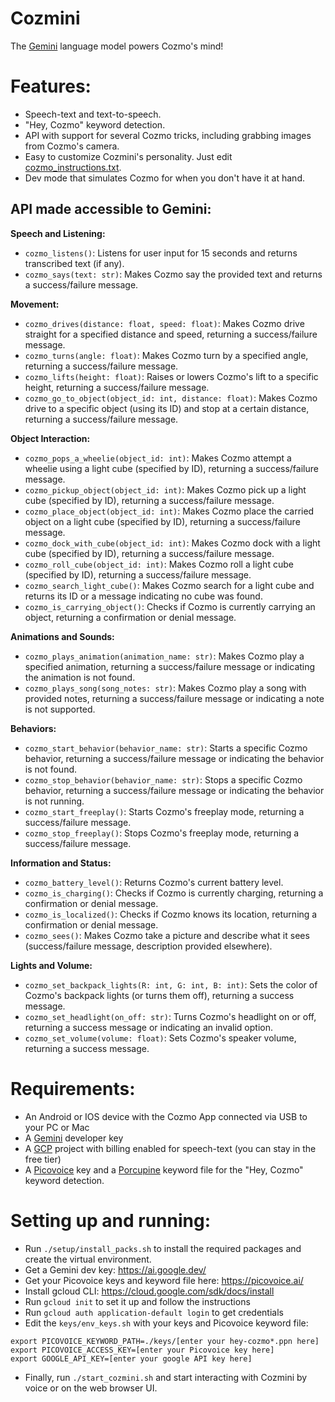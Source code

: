 # Cozmini
The [Gemini](https://gemini.google.com/) language model powers Cozmo's mind!

# Features:
 - Speech-text and text-to-speech.
 - "Hey, Cozmo" keyword detection.
 - API with support for several Cozmo tricks, including grabbing images from Cozmo's camera.
 - Easy to customize Cozmini's personality. Just edit [cozmo_instructions.txt](https://github.com/hfbassani/cozmini/blob/main/cozmo_instructions.txt).
 - Dev mode that simulates Cozmo for when you don't have it at hand.

## API made accessible to Gemini:

**Speech and Listening:**

* `cozmo_listens()`: Listens for user input for 15 seconds and returns transcribed text (if any).
* `cozmo_says(text: str)`: Makes Cozmo say the provided text and returns a success/failure message.

**Movement:**

* `cozmo_drives(distance: float, speed: float)`: Makes Cozmo drive straight for a specified distance and speed, returning a success/failure message.
* `cozmo_turns(angle: float)`: Makes Cozmo turn by a specified angle, returning a success/failure message.
* `cozmo_lifts(height: float)`: Raises or lowers Cozmo's lift to a specific height, returning a success/failure message.
* `cozmo_go_to_object(object_id: int, distance: float)`: Makes Cozmo drive to a specific object (using its ID) and stop at a certain distance, returning a success/failure message.

**Object Interaction:**

* `cozmo_pops_a_wheelie(object_id: int)`: Makes Cozmo attempt a wheelie using a light cube (specified by ID), returning a success/failure message.
* `cozmo_pickup_object(object_id: int)`: Makes Cozmo pick up a light cube (specified by ID), returning a success/failure message.
* `cozmo_place_object(object_id: int)`: Makes Cozmo place the carried object on a light cube (specified by ID), returning a success/failure message.
* `cozmo_dock_with_cube(object_id: int)`: Makes Cozmo dock with a light cube (specified by ID), returning a success/failure message.
* `cozmo_roll_cube(object_id: int)`: Makes Cozmo roll a light cube (specified by ID), returning a success/failure message.
* `cozmo_search_light_cube()`: Makes Cozmo search for a light cube and returns its ID or a message indicating no cube was found.
* `cozmo_is_carrying_object()`: Checks if Cozmo is currently carrying an object, returning a confirmation or denial message.

**Animations and Sounds:**

* `cozmo_plays_animation(animation_name: str)`: Makes Cozmo play a specified animation, returning a success/failure message or indicating the animation is not found.
* `cozmo_plays_song(song_notes: str)`: Makes Cozmo play a song with provided notes, returning a success/failure message or indicating a note is not supported.

**Behaviors:**

* `cozmo_start_behavior(behavior_name: str)`: Starts a specific Cozmo behavior, returning a success/failure message or indicating the behavior is not found.
* `cozmo_stop_behavior(behavior_name: str)`: Stops a specific Cozmo behavior, returning a success/failure message or indicating the behavior is not running.
* `cozmo_start_freeplay()`: Starts Cozmo's freeplay mode, returning a success/failure message.
* `cozmo_stop_freeplay()`: Stops Cozmo's freeplay mode, returning a success/failure message.

**Information and Status:**

* `cozmo_battery_level()`: Returns Cozmo's current battery level.
* `cozmo_is_charging()`: Checks if Cozmo is currently charging, returning a confirmation or denial message.
* `cozmo_is_localized()`: Checks if Cozmo knows its location, returning a confirmation or denial message.
* `cozmo_sees()`: Makes Cozmo take a picture and describe what it sees (success/failure message, description provided elsewhere).

**Lights and Volume:**

* `cozmo_set_backpack_lights(R: int, G: int, B: int)`: Sets the color of Cozmo's backpack lights (or turns them off), returning a success message.
* `cozmo_set_headlight(on_off: str)`: Turns Cozmo's headlight on or off, returning a success message or indicating an invalid option.
* `cozmo_set_volume(volume: float)`: Sets Cozmo's speaker volume, returning a success message.


# Requirements:
 - An Android or IOS device with the Cozmo App connected via USB to your PC or Mac
 - A [Gemini](https://ai.google.dev/) developer key
 - A [GCP](https://cloud.google.com/) project with billing enabled for speech-text (you can stay in the free tier)
 - A [Picovoice](https://picovoice.ai/) key and a [Porcupine](https://picovoice.ai/platform/porcupine/) keyword file for the "Hey, Cozmo" keyword detection.

# Setting up and running:
 - Run `./setup/install_packs.sh` to install the required packages and create
   the virtual environment.
 - Get a Gemini dev key: https://ai.google.dev/
 - Get your Picovoice keys and keyword file here: https://picovoice.ai/
 - Install gcloud CLI: https://cloud.google.com/sdk/docs/install
 - Run `gcloud init` to set it up and follow the instructions
 - Run `gcloud auth application-default login` to get credentials
 - Edit the `keys/env_keys.sh` with your keys and Picovoice keyword file:
 ```
 export PICOVOICE_KEYWORD_PATH=./keys/[enter your hey-cozmo*.ppn here]
 export PICOVOICE_ACCESS_KEY=[enter your Picovoice key here]
 export GOOGLE_API_KEY=[enter your google API key here]
 ```
 - Finally, run `./start_cozmini.sh` and start interacting with Cozmini by voice or on the web browser UI.
